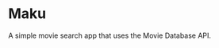# Maku

A simple movie search app that uses the Movie Database API.

<!--

Inspiration:

https://colorlib.com/wp/free-bootstrap-4-website-templates/

https://colorlib.com/demo?theme=colid
https://colorlib.com/demo?theme=philosophy
https://colorlib.com/demo?theme=fancy
https://colorlib.com/demo?theme=glint
https://colorlib.com/demo?theme=boxus
https://colorlib.com/demo?theme=dinomuz

-->

<!--
Tutorial on User Sign-Up and Login for Rails

http://blog.nbostech.com/2015/08/loginregistration-social-signup-using-ruby-on-rails/

 -->
